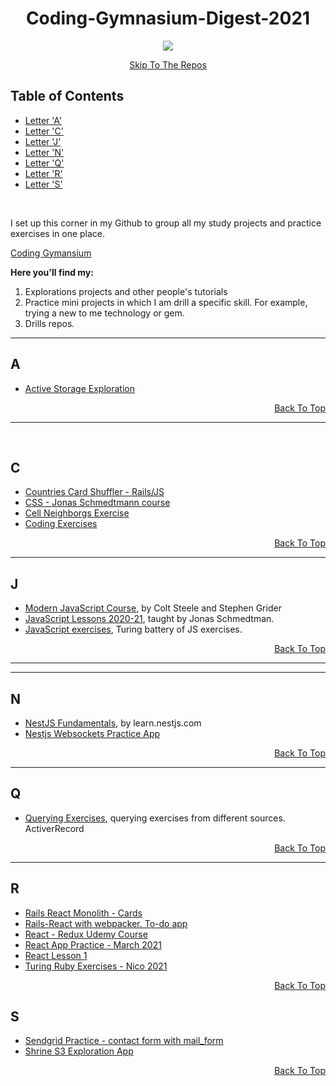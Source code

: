 <div align="center">
  <p>
  
# Coding-Gymnasium-Digest-2021

</p>
</div>

 <div align="center">
 <p>
   
  <img src="https://media.giphy.com/media/3oriNZoNvn73MZaFYk/giphy.gif">
  
 </p>
 
[Skip To The Repos](https://github.com/Coding-Gymansium)
 
</div>


## Table of Contents

- [Letter 'A'](#a)
- [Letter 'C'](#c)
- [Letter 'J'](#j)
- [Letter 'N'](#n)
- [Letter 'Q'](#q)
- [Letter 'R'](#r)
- [Letter 'S'](#s)

<br/>

<p>
  
I set up this corner in my Github to group all my study projects and practice exercises in one place. 

[Coding Gymansium](https://github.com/Coding-Gymansium)

<strong> Here you'll find my: </strong>

 1. Explorations projects and other people's tutorials
 2. Practice mini projects in which I am drill a specific skill. For example, trying a new to me technology or gem.
 3. Drills repos.

</p>

</div>
<hr>

## A

* [Active Storage Exploration](https://github.com/Coding-Gymansium/active_strg_app_1)

<div align='right'>

[Back To Top](#table-of-contents)

</div>

<hr>
<br/>

## C
* [Countries Card Shuffler - Rails/JS](https://github.com/Coding-Gymnasium/Cards_shuffler)
* [CSS - Jonas Schmedtmann course](https://github.com/Coding-Gymansium/Basic_CSS_By_Jonas)
* [Cell Neighborgs Exercise](https://github.com/Coding-Gymansium/cell_neighborgs_exercise)
* [Coding Exercises](https://github.com/Coding-Gymansium/coding-exercises)

<div align="right">

[Back To Top](#table-of-contents)

</div>
<hr>

## J

* [Modern JavaScript Course](https://github.com/Coding-Gymnasium/modern_javaScript_course), by Colt Steele and Stephen Grider
* [JavaScript Lessons 2020-21](https://github.com/Coding-Gymansium/JavasScript_Jonas_lessons_2020), taught by Jonas Schmedtman.
* [JavaScript exercises](https://github.com/Coding-Gymansium/javascript_foundations_Nico2021), Turing battery of JS exercises.

<div align='right'>

[Back To Top](#table-of-contents)

</div>

<hr>

<hr>

## N

* [NestJS Fundamentals](https://github.com/Coding-Gymnasium/iluvcoffe_nestjs), by learn.nestjs.com
* [Nestjs Websockets Practice App](https://github.com/Coding-Gymnasium/nest_chat_websocket)

<div align='right'>

[Back To Top](#table-of-contents)

</div>

<hr>

## Q

* [Querying Exercises](https://github.com/Coding-Gymansium/querying_practice), querying exercises from different sources. ActiverRecord

<div align='right'>

[Back To Top](#table-of-contents)

</div>
<hr>

## R

* [Rails React Monolith - Cards](https://github.com/Coding-Gymnasium/Cards_shuffler)
* [Rails-React with webpacker. To-do app](https://github.com/Coding-Gymnasium/todo_application)
* [React - Redux Udemy Course](https://github.com/Coding-Gymnasium/modern-react-with-redux-course/tree/main)
* [React App Practice - March 2021](https://github.com/Coding-Gymnasium/react_app_practice_March)
* [React Lesson 1](https://github.com/Coding-Gymansium/React_Lesson_1)
* [Turing Ruby Exercises - Nico 2021](https://github.com/Coding-Gymansium/ruby-exercises-Nico2021)

<div align='right'>

[Back To Top](#table-of-contents)

</div>

## S

* [Sendgrid Practice - contact form with mail_form](https://github.com/Coding-Gymansium/form-with-sendgrid)
* [Shrine S3 Exploration App](https://github.com/Coding-Gymansium/Shrine_S3_Photo_Video)
<div align='right'>

[Back To Top](#table-of-contents)

</div>
